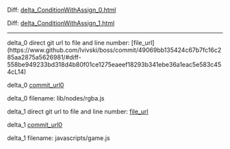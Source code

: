 Diff: [delta_ConditionWithAssign_0.html](./delta_ConditionWithAssign_0.html)

Diff: [delta_ConditionWithAssign_1.html](./delta_ConditionWithAssign_1.html)

<hr>
delta_0 direct git url to file and line number: [file_url](https://www.github.com/lvivski/boss/commit/49069bb135424c67b7fc16c285aa2875a5626981/#diff-558be949233bd318d4b80f01ce1275eaeef18293b341ebe36a1eac5e583c454cL14)

delta_0 [commit_url0](https://www.github.com/lvivski/boss/commit/49069bb135424c67b7fc16c285aa2875a5626981)

delta_0 filename: lib/nodes/rgba.js



delta_1 direct git url to file and line number: [file_url](https://www.github.com/IvarK/IvarK.github.io/commit/a2cee4526c1f05024f1d237943fc8d4056623ed2/#diff-4f6d37ddc3e479d388c8dbd8ab038b84893aebcf40a86bf348590681719b6d44L1295)

delta_1 [commit_url0](https://www.github.com/IvarK/IvarK.github.io/commit/a2cee4526c1f05024f1d237943fc8d4056623ed2)

delta_1 filename: javascripts/game.js



